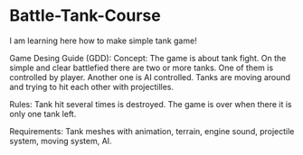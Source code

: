# Battle-Tank-Course
I am learning here how to make simple tank game!

Game Desing Guide (GDD):
Concept:
The game is about tank fight. On the simple and clear battlefied there are two or more tanks. One of them is controlled by player. Another one is AI controlled. Tanks are moving around and trying to hit each other with projectilles.

Rules:
Tank hit several times is destroyed. The game is over when there it is only one tank left.

Requirements:
Tank meshes with animation, terrain, engine sound, projectile system, moving system, AI.
